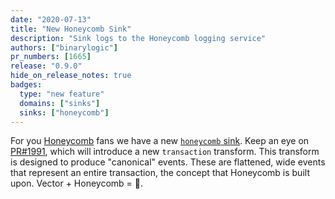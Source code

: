 ```yaml
---
date: "2020-07-13"
title: "New Honeycomb Sink"
description: "Sink logs to the Honeycomb logging service"
authors: ["binarylogic"]
pr_numbers: [1665]
release: "0.9.0"
hide_on_release_notes: true
badges:
  type: "new feature"
  domains: ["sinks"]
  sinks: ["honeycomb"]
---
```


For you [Honeycomb][urls.honeycomb] fans we have a new
[`honeycomb` sink][docs.sinks.honeycomb]. Keep an eye on
[PR#1991][urls.pr_1991], which will introduce a new `transaction` transform.
This transform is designed to produce "canonical" events. These are flattened,
wide events that represent an entire transaction, the concept that Honeycomb
is built upon. Vector + Honeycomb = 👯.

[docs.sinks.honeycomb]: /docs/reference/configuration/sinks/honeycomb/
[urls.honeycomb]: https://honeycomb.io
[urls.pr_1991]: https://github.com/timberio/vector/pull/1991
